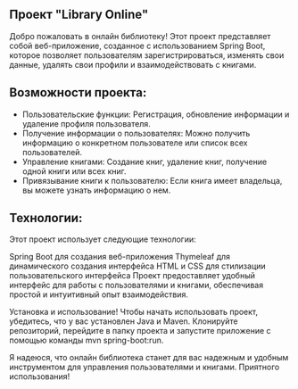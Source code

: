 Проект "Library Online"
--------------------------
Добро пожаловать в онлайн библиотеку! Этот проект представляет собой веб-приложение, 
созданное с использованием Spring Boot, которое позволяет пользователям зарегистрироваться, 
изменять свои данные, удалять свои профили и взаимодействовать с книгами.

Возможности проекта:
---------------------
- Пользовательские функции: Регистрация, обновление информации и удаление профиля пользователя.
- Получение информации о пользователях: Можно получить информацию о конкретном пользователе или список всех пользователей.
- Управление книгами: Создание книг, удаление книг, получение одной книги или всех книг.
- Привязывание книги к пользователю: Если книга имеет владельца, вы можете узнать информацию о нем.

Технологии:
---------------------------
Этот проект использует следующие технологии:

Spring Boot для создания веб-приложения
Thymeleaf для динамического создания интерфейса
HTML и CSS для стилизации пользовательского интерфейса
Проект предоставляет удобный интерфейс для работы с пользователями и книгами, обеспечивая простой и интуитивный опыт взаимодействия.

Установка и использование!
Чтобы начать использовать проект, убедитесь, что у вас установлен Java и Maven. 
Клонируйте репозиторий, перейдите в папку проекта и запустите приложение с помощью команды mvn spring-boot:run.

Я надеюся, что онлайн библиотека станет для вас надежным и удобным инструментом для управления пользователями и книгами. 
Приятного использования!
